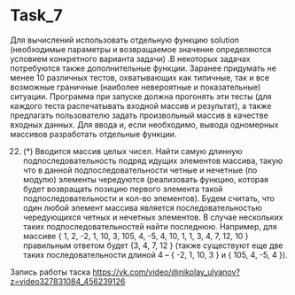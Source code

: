 # Task_7
Для вычислений использовать отдельную функцию solution (необходимые параметры и возвращаемое значение определяются условием конкретного варианта задачи) .В некоторых задачах потребуются также дополнительные функции.
Заранее придумать не менее 10 различных тестов, охватывающих как типичные, так и все возможные граничные (наиболее невероятные и показательные) ситуации. Программа при запуске должна прогонять эти тесты (для каждого теста распечатывать входной массив и результат), а также предлагать пользователю задать произвольный массив в качестве входных данных.
Для ввода и, если необходимо, вывода одномерных массивов разработать отдельные функции.

22.	(*) Вводится массив целых чисел. Найти самую длинную подпоследовательность подряд идущих элементов массива, такую что в данной подпоследовательности четные и нечетные (по модулю) элементы чередуются (реализовать функцию, которая будет возвращать позицию первого элемента такой подпоследовательности и кол-во элементов). Будем считать, что один любой элемент массива является последовательностью чередующихся четных и нечетных элементов. В случае нескольких таких подпоследовательностей найти последнюю. Например, для массиве { 1, 2, -2, 1, 10, 3, 105, 4, -5, 4, 10, 1, 1, 3, 4, 7, 12, 10 } правильным ответом будет {3, 4, 7, 12 } (также существуют еще две таких последовательности длиной 4 – { -2, 1, 10, 3 } и { 105, 4, -5, 4 }).

Запись работы таска https://vk.com/video/@nikolay_ulyanov?z=video327831084_456239126
